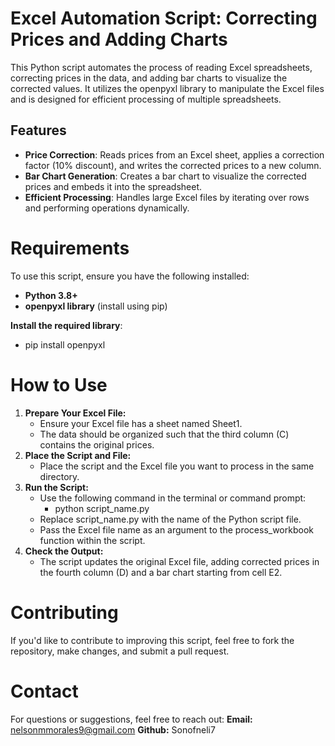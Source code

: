 # Excel Automation Script: Correcting Prices and Adding Charts

This Python script automates the process of reading Excel spreadsheets, correcting prices in the data, and adding bar charts to visualize the corrected values. It utilizes the openpyxl library to manipulate the Excel files and is designed for efficient processing of multiple spreadsheets.

## Features
- **Price Correction**: Reads prices from an Excel sheet, applies a correction factor (10% discount), and writes the corrected prices to a new column.
- **Bar Chart Generation**: Creates a bar chart to visualize the corrected prices and embeds it into the spreadsheet.
- **Efficient Processing**: Handles large Excel files by iterating over rows and performing operations dynamically.

# Requirements
To use this script, ensure you have the following installed:
- **Python 3.8+**
- **openpyxl library** (install using pip)

**Install the required library**:
- pip install openpyxl

# How to Use

1. **Prepare Your Excel File:**
    - Ensure your Excel file has a sheet named Sheet1.
    - The data should be organized such that the third column (C) contains the original prices.
2. **Place the Script and File:**
    - Place the script and the Excel file you want to process in the same directory.
3. **Run the Script:**
    - Use the following command in the terminal or command prompt:
      - python script_name.py
    - Replace script_name.py with the name of the Python script file.
    - Pass the Excel file name as an argument to the process_workbook function within the script.
4. **Check the Output:**
   - The script updates the original Excel file, adding corrected prices in the fourth column (D) and a bar chart starting from cell E2.
     
# Contributing
If you'd like to contribute to improving this script, feel free to fork the repository, make changes, and submit a pull request.

# Contact
For questions or suggestions, feel free to reach out:
      **Email:** nelsonmmorales9@gmail.com
      **Github:** Sonofneli7

